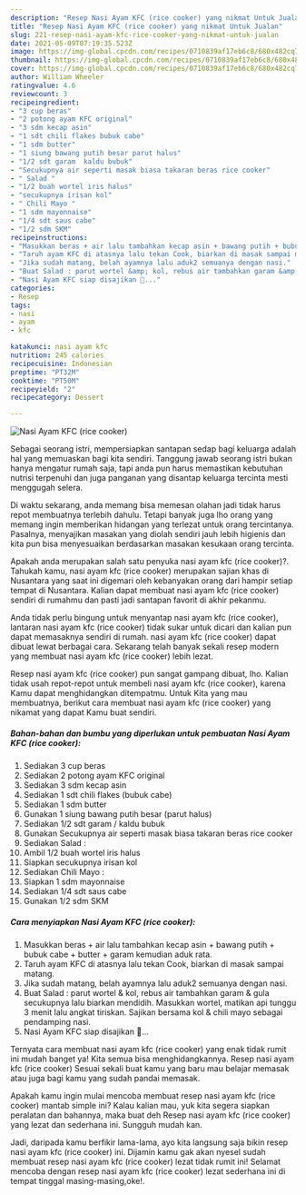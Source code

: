 ```yaml
---
description: "Resep Nasi Ayam KFC (rice cooker) yang nikmat Untuk Jualan"
title: "Resep Nasi Ayam KFC (rice cooker) yang nikmat Untuk Jualan"
slug: 221-resep-nasi-ayam-kfc-rice-cooker-yang-nikmat-untuk-jualan
date: 2021-05-09T07:19:35.523Z
image: https://img-global.cpcdn.com/recipes/0710839af17eb6c8/680x482cq70/nasi-ayam-kfc-rice-cooker-foto-resep-utama.jpg
thumbnail: https://img-global.cpcdn.com/recipes/0710839af17eb6c8/680x482cq70/nasi-ayam-kfc-rice-cooker-foto-resep-utama.jpg
cover: https://img-global.cpcdn.com/recipes/0710839af17eb6c8/680x482cq70/nasi-ayam-kfc-rice-cooker-foto-resep-utama.jpg
author: William Wheeler
ratingvalue: 4.6
reviewcount: 3
recipeingredient:
- "3 cup beras"
- "2 potong ayam KFC original"
- "3 sdm kecap asin"
- "1 sdt chili flakes bubuk cabe"
- "1 sdm butter"
- "1 siung bawang putih besar parut halus"
- "1/2 sdt garam  kaldu bubuk"
- "Secukupnya air seperti masak biasa takaran beras rice cooker"
- " Salad "
- "1/2 buah wortel iris halus"
- "secukupnya irisan kol"
- " Chili Mayo "
- "1 sdm mayonnaise"
- "1/4 sdt saus cabe"
- "1/2 sdm SKM"
recipeinstructions:
- "Masukkan beras + air lalu tambahkan kecap asin + bawang putih + bubuk cabe + butter + garam kemudian aduk rata."
- "Taruh ayam KFC di atasnya lalu tekan Cook, biarkan di masak sampai matang."
- "Jika sudah matang, belah ayamnya lalu aduk2 semuanya dengan nasi."
- "Buat Salad : parut wortel &amp; kol, rebus air tambahkan garam &amp; gula secukupnya lalu biarkan mendidih. Masukkan wortel, matikan api tunggu 3 menit lalu angkat tiriskan. Sajikan bersama kol &amp; chili mayo sebagai pendamping nasi."
- "Nasi Ayam KFC siap disajikan 🤗..."
categories:
- Resep
tags:
- nasi
- ayam
- kfc

katakunci: nasi ayam kfc 
nutrition: 245 calories
recipecuisine: Indonesian
preptime: "PT32M"
cooktime: "PT50M"
recipeyield: "2"
recipecategory: Dessert

---
```



![Nasi Ayam KFC (rice cooker)](https://img-global.cpcdn.com/recipes/0710839af17eb6c8/680x482cq70/nasi-ayam-kfc-rice-cooker-foto-resep-utama.jpg)

Sebagai seorang istri, mempersiapkan santapan sedap bagi keluarga adalah hal yang memuaskan bagi kita sendiri. Tanggung jawab seorang istri bukan hanya mengatur rumah saja, tapi anda pun harus memastikan kebutuhan nutrisi terpenuhi dan juga panganan yang disantap keluarga tercinta mesti menggugah selera.

Di waktu  sekarang, anda memang bisa memesan olahan jadi tidak harus repot membuatnya terlebih dahulu. Tetapi banyak juga lho orang yang memang ingin memberikan hidangan yang terlezat untuk orang tercintanya. Pasalnya, menyajikan masakan yang diolah sendiri jauh lebih higienis dan kita pun bisa menyesuaikan berdasarkan masakan kesukaan orang tercinta. 



Apakah anda merupakan salah satu penyuka nasi ayam kfc (rice cooker)?. Tahukah kamu, nasi ayam kfc (rice cooker) merupakan sajian khas di Nusantara yang saat ini digemari oleh kebanyakan orang dari hampir setiap tempat di Nusantara. Kalian dapat membuat nasi ayam kfc (rice cooker) sendiri di rumahmu dan pasti jadi santapan favorit di akhir pekanmu.

Anda tidak perlu bingung untuk menyantap nasi ayam kfc (rice cooker), lantaran nasi ayam kfc (rice cooker) tidak sukar untuk dicari dan kalian pun dapat memasaknya sendiri di rumah. nasi ayam kfc (rice cooker) dapat dibuat lewat berbagai cara. Sekarang telah banyak sekali resep modern yang membuat nasi ayam kfc (rice cooker) lebih lezat.

Resep nasi ayam kfc (rice cooker) pun sangat gampang dibuat, lho. Kalian tidak usah repot-repot untuk membeli nasi ayam kfc (rice cooker), karena Kamu dapat menghidangkan ditempatmu. Untuk Kita yang mau membuatnya, berikut cara membuat nasi ayam kfc (rice cooker) yang nikamat yang dapat Kamu buat sendiri.

<!--inarticleads1-->

##### Bahan-bahan dan bumbu yang diperlukan untuk pembuatan Nasi Ayam KFC (rice cooker):

1. Sediakan 3 cup beras
1. Sediakan 2 potong ayam KFC original
1. Sediakan 3 sdm kecap asin
1. Sediakan 1 sdt chili flakes (bubuk cabe)
1. Sediakan 1 sdm butter
1. Gunakan 1 siung bawang putih besar (parut halus)
1. Sediakan 1/2 sdt garam / kaldu bubuk
1. Gunakan Secukupnya air seperti masak biasa takaran beras rice cooker
1. Sediakan  Salad :
1. Ambil 1/2 buah wortel iris halus
1. Siapkan secukupnya irisan kol
1. Sediakan  Chili Mayo :
1. Siapkan 1 sdm mayonnaise
1. Sediakan 1/4 sdt saus cabe
1. Gunakan 1/2 sdm SKM




<!--inarticleads2-->

##### Cara menyiapkan Nasi Ayam KFC (rice cooker):

1. Masukkan beras + air lalu tambahkan kecap asin + bawang putih + bubuk cabe + butter + garam kemudian aduk rata.
1. Taruh ayam KFC di atasnya lalu tekan Cook, biarkan di masak sampai matang.
1. Jika sudah matang, belah ayamnya lalu aduk2 semuanya dengan nasi.
1. Buat Salad : parut wortel &amp; kol, rebus air tambahkan garam &amp; gula secukupnya lalu biarkan mendidih. Masukkan wortel, matikan api tunggu 3 menit lalu angkat tiriskan. Sajikan bersama kol &amp; chili mayo sebagai pendamping nasi.
1. Nasi Ayam KFC siap disajikan 🤗...




Ternyata cara membuat nasi ayam kfc (rice cooker) yang enak tidak rumit ini mudah banget ya! Kita semua bisa menghidangkannya. Resep nasi ayam kfc (rice cooker) Sesuai sekali buat kamu yang baru mau belajar memasak atau juga bagi kamu yang sudah pandai memasak.

Apakah kamu ingin mulai mencoba membuat resep nasi ayam kfc (rice cooker) mantab simple ini? Kalau kalian mau, yuk kita segera siapkan peralatan dan bahannya, maka buat deh Resep nasi ayam kfc (rice cooker) yang lezat dan sederhana ini. Sungguh mudah kan. 

Jadi, daripada kamu berfikir lama-lama, ayo kita langsung saja bikin resep nasi ayam kfc (rice cooker) ini. Dijamin kamu gak akan nyesel sudah membuat resep nasi ayam kfc (rice cooker) lezat tidak rumit ini! Selamat mencoba dengan resep nasi ayam kfc (rice cooker) lezat sederhana ini di tempat tinggal masing-masing,oke!.

